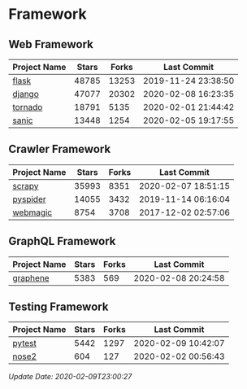 # Framework

## Web Framework

| Project Name | Stars | Forks | Last Commit |
| ------------ | ----- | ----- | ----------- |
| [flask](https://github.com/pallets/flask) | 48785 | 13253 | 2019-11-24 23:38:50 |
| [django](https://github.com/django/django) | 47077 | 20302 | 2020-02-08 16:23:35 |
| [tornado](https://github.com/tornadoweb/tornado) | 18791 | 5135 | 2020-02-01 21:44:42 |
| [sanic](https://github.com/huge-success/sanic) | 13448 | 1254 | 2020-02-05 19:17:55 |

## Crawler Framework

| Project Name | Stars | Forks | Last Commit |
| ------------ | ----- | ----- | ----------- |
| [scrapy](https://github.com/scrapy/scrapy) | 35993 | 8351 | 2020-02-07 18:51:15 |
| [pyspider](https://github.com/binux/pyspider) | 14055 | 3432 | 2019-11-14 06:16:04 |
| [webmagic](https://github.com/code4craft/webmagic) | 8754 | 3708 | 2017-12-02 02:57:06 |

## GraphQL Framework

| Project Name | Stars | Forks | Last Commit |
| ------------ | ----- | ----- | ----------- |
| [graphene](https://github.com/graphql-python/graphene) | 5383 | 569 | 2020-02-08 20:24:58 |

## Testing Framework

| Project Name | Stars | Forks | Last Commit |
| ------------ | ----- | ----- | ----------- |
| [pytest](https://github.com/pytest-dev/pytest) | 5442 | 1297 | 2020-02-09 10:42:07 |
| [nose2](https://github.com/nose-devs/nose2) | 604 | 127 | 2020-02-02 00:56:43 |

*Update Date: 2020-02-09T23:00:27*